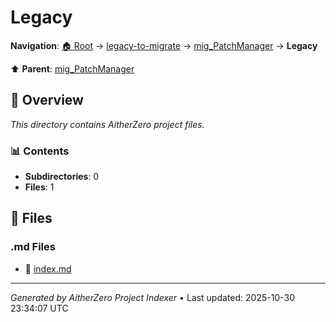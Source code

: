 # Legacy

**Navigation**: [🏠 Root](../../../index.md) → [legacy-to-migrate](../../index.md) → [mig_PatchManager](../index.md) → **Legacy**

⬆️ **Parent**: [mig_PatchManager](../index.md)

## 📖 Overview

*This directory contains AitherZero project files.*

### 📊 Contents

- **Subdirectories**: 0
- **Files**: 1

## 📄 Files

### .md Files

- 📝 [index.md](./index.md)

---

*Generated by AitherZero Project Indexer* • Last updated: 2025-10-30 23:34:07 UTC

